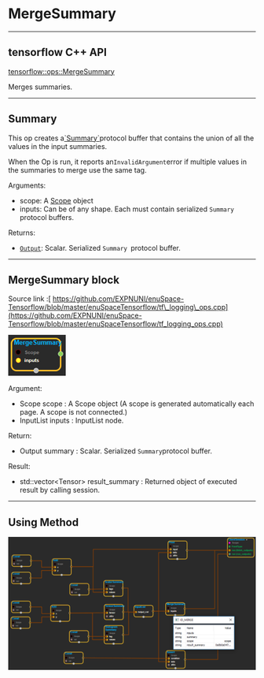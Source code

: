 # MergeSummary

---

## tensorflow C++ API

[tensorflow::ops::MergeSummary](https://www.tensorflow.org/api_docs/cc/class/tensorflow/ops/merge-summary)

Merges summaries.

---

## Summary

This op creates a[\`Summary\`](https://www.tensorflow.org/code/tensorflow/core/framework/summary.proto)protocol buffer that contains the union of all the values in the input summaries.

When the Op is run, it reports an`InvalidArgument`error if multiple values in the summaries to merge use the same tag.

Arguments:

* scope: A [Scope](https://www.tensorflow.org/api_docs/cc/class/tensorflow/scope.html#classtensorflow_1_1_scope) object
* inputs: Can be of any shape. Each must contain serialized `Summary `protocol buffers.

Returns:

* [`Output`](https://www.tensorflow.org/api_docs/cc/class/tensorflow/output.html#classtensorflow_1_1_output): Scalar. Serialized `Summary `protocol buffer.

---

## MergeSummary block

Source link :[ https://github.com/EXPNUNI/enuSpace-Tensorflow/blob/master/enuSpaceTensorflow/tf\_logging\_ops.cpp](https://github.com/EXPNUNI/enuSpace-Tensorflow/blob/master/enuSpaceTensorflow/tf_logging_ops.cpp)

![](/assets/logging_ops/logging_ops_mergesummary_symbol.png)

Argument:

* Scope scope : A Scope object \(A scope is generated automatically each page. A scope is not connected.\)
* InputList inputs : InputList node.

Return:

* Output summary : Scalar. Serialized `Summary`protocol buffer.

Result:

* std::vector&lt;Tensor&gt; result\_summary : Returned object of executed result by calling session.

---

## Using Method

![](/assets/logging_ops/logging_ops_mergesummary_method.png)


